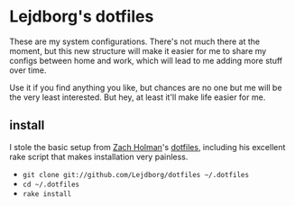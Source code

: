 # Lejdborg's dotfiles

These are my system configurations. There's not much there at the
moment, but this new structure will make it easier for me to share my
configs between home and work, which will lead to me adding more stuff
over time.

Use it if you find anything you like, but chances are no one but me will
be the very least interested. But hey, at least it'll make life easier for
me.

## install

I stole the basic setup from [Zach Holman](https://github.com/holman)'s
[dotfiles](https://github.com/holman/dotfiles), including his excellent rake
script that makes installation very painless.

* `git clone git://github.com/Lejdborg/dotfiles ~/.dotfiles`
* `cd ~/.dotfiles`
* `rake install`
